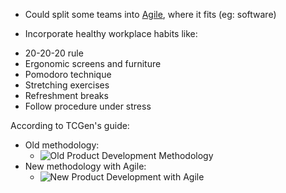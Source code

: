 * Could split some teams into [Agile](Agile.md), where it fits (eg: software)

* Incorporate healthy workplace habits like:
- 20-20-20 rule
- Ergonomic screens and furniture
- Pomodoro technique
- Stretching exercises
- Refreshment breaks
- Follow procedure under stress

According to TCGen's guide:

- Old methodology:
	- ![Old Product Development Methodology](Old%20Product%20Development%20Methodology.png)
- New methodology with Agile:
	- ![New Product Development with Agile](New%20Product%20Development%20with%20Agile.png)
